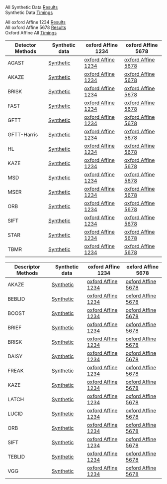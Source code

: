 
All Synthetic Data [Results](https://abbaselmas.github.io/feature-combinations/html/SyntheticData.html)  
Synthetic Data [Timings](https://abbaselmas.github.io/feature-combinations/html/SyntheticData_timing.html)

All oxford Affine 1234 [Results](https://abbaselmas.github.io/feature-combinations/html/oxfordAffineData1234.html)  
All oxford Affine 5678 [Results](https://abbaselmas.github.io/feature-combinations/html/oxfordAffineData5678.html)  
Oxford Affine All [Timings](https://abbaselmas.github.io/feature-combinations/html/oxfordAffine_timing.html)

|Detector Methods|Synthetic data|oxford Affine 1234|oxford Affine 5678|
|---|---|---|---|
|AGAST      | [Synthetic](https://abbaselmas.github.io/feature-combinations/html/SyntheticData_Detector_agast.html)         | [oxford Affine 1234](https://abbaselmas.github.io/feature-combinations/html/oxfordAffine1234_Detector_agast.html)         | [oxford Affine 5678](https://abbaselmas.github.io/feature-combinations/html/oxfordAffine5678_Detector_agast.html)         |
|AKAZE      | [Synthetic](https://abbaselmas.github.io/feature-combinations/html/SyntheticData_Detector_akaze.html)         | [oxford Affine 1234](https://abbaselmas.github.io/feature-combinations/html/oxfordAffine1234_Detector_akaze.html)         | [oxford Affine 5678](https://abbaselmas.github.io/feature-combinations/html/oxfordAffine5678_Detector_akaze.html)         |
|BRISK      | [Synthetic](https://abbaselmas.github.io/feature-combinations/html/SyntheticData_Detector_brisk.html)         | [oxford Affine 1234](https://abbaselmas.github.io/feature-combinations/html/oxfordAffine1234_Detector_brisk.html)         | [oxford Affine 5678](https://abbaselmas.github.io/feature-combinations/html/oxfordAffine5678_Detector_brisk.html)         |
|FAST       | [Synthetic](https://abbaselmas.github.io/feature-combinations/html/SyntheticData_Detector_fast.html)          | [oxford Affine 1234](https://abbaselmas.github.io/feature-combinations/html/oxfordAffine1234_Detector_fast.html)          | [oxford Affine 5678](https://abbaselmas.github.io/feature-combinations/html/oxfordAffine5678_Detector_fast.html)          |
|GFTT       | [Synthetic](https://abbaselmas.github.io/feature-combinations/html/SyntheticData_Detector_gftt.html)          | [oxford Affine 1234](https://abbaselmas.github.io/feature-combinations/html/oxfordAffine1234_Detector_gftt.html)          | [oxford Affine 5678](https://abbaselmas.github.io/feature-combinations/html/oxfordAffine5678_Detector_gftt.html)          |
|GFTT-Harris| [Synthetic](https://abbaselmas.github.io/feature-combinations/html/SyntheticData_Detector_gftt_harris.html)   | [oxford Affine 1234](https://abbaselmas.github.io/feature-combinations/html/oxfordAffine1234_Detector_gftt_harris.html)   | [oxford Affine 5678](https://abbaselmas.github.io/feature-combinations/html/oxfordAffine5678_Detector_gftt_harris.html)   |
|HL         | [Synthetic](https://abbaselmas.github.io/feature-combinations/html/SyntheticData_Detector_hl.html)            | [oxford Affine 1234](https://abbaselmas.github.io/feature-combinations/html/oxfordAffine1234_Detector_hl.html)            | [oxford Affine 5678](https://abbaselmas.github.io/feature-combinations/html/oxfordAffine5678_Detector_hl.html)            |
|KAZE       | [Synthetic](https://abbaselmas.github.io/feature-combinations/html/SyntheticData_Detector_kaze.html)          | [oxford Affine 1234](https://abbaselmas.github.io/feature-combinations/html/oxfordAffine1234_Detector_kaze.html)          | [oxford Affine 5678](https://abbaselmas.github.io/feature-combinations/html/oxfordAffine5678_Detector_kaze.html)          |
|MSD        | [Synthetic](https://abbaselmas.github.io/feature-combinations/html/SyntheticData_Detector_msd.html)           | [oxford Affine 1234](https://abbaselmas.github.io/feature-combinations/html/oxfordAffine1234_Detector_msd.html)           | [oxford Affine 5678](https://abbaselmas.github.io/feature-combinations/html/oxfordAffine5678_Detector_msd.html)           |
|MSER       | [Synthetic](https://abbaselmas.github.io/feature-combinations/html/SyntheticData_Detector_mser.html)          | [oxford Affine 1234](https://abbaselmas.github.io/feature-combinations/html/oxfordAffine1234_Detector_mser.html)          | [oxford Affine 5678](https://abbaselmas.github.io/feature-combinations/html/oxfordAffine5678_Detector_mser.html)          |
|ORB        | [Synthetic](https://abbaselmas.github.io/feature-combinations/html/SyntheticData_Detector_orb.html)           | [oxford Affine 1234](https://abbaselmas.github.io/feature-combinations/html/oxfordAffine1234_Detector_orb.html)           | [oxford Affine 5678](https://abbaselmas.github.io/feature-combinations/html/oxfordAffine5678_Detector_orb.html)           |
|SIFT       | [Synthetic](https://abbaselmas.github.io/feature-combinations/html/SyntheticData_Detector_sift.html)          | [oxford Affine 1234](https://abbaselmas.github.io/feature-combinations/html/oxfordAffine1234_Detector_sift.html)          | [oxford Affine 5678](https://abbaselmas.github.io/feature-combinations/html/oxfordAffine5678_Detector_sift.html)          |
|STAR       | [Synthetic](https://abbaselmas.github.io/feature-combinations/html/SyntheticData_Detector_star.html)          | [oxford Affine 1234](https://abbaselmas.github.io/feature-combinations/html/oxfordAffine1234_Detector_star.html)          | [oxford Affine 5678](https://abbaselmas.github.io/feature-combinations/html/oxfordAffine5678_Detector_star.html)          |
|TBMR       | [Synthetic](https://abbaselmas.github.io/feature-combinations/html/SyntheticData_Detector_tbmr.html)          | [oxford Affine 1234](https://abbaselmas.github.io/feature-combinations/html/oxfordAffine1234_Detector_tbmr.html)          | [oxford Affine 5678](https://abbaselmas.github.io/feature-combinations/html/oxfordAffine5678_Detector_tbmr.html)          |

|Descriptor Methods|Synthetic data|oxford Affine 1234|oxford Affine 5678|
|---|---|---|---|
|AKAZE | [Synthetic](https://abbaselmas.github.io/feature-combinations/html/SyntheticData_Descriptor_akaze.html)  | [oxford Affine 1234](https://abbaselmas.github.io/feature-combinations/html/oxfordAffine1234_Descriptor_akaze.html)  | [oxford Affine 5678](https://abbaselmas.github.io/feature-combinations/html/oxfordAffine5678_Descriptor_akaze.html)  |
|BEBLID| [Synthetic](https://abbaselmas.github.io/feature-combinations/html/SyntheticData_Descriptor_beblid.html) | [oxford Affine 1234](https://abbaselmas.github.io/feature-combinations/html/oxfordAffine1234_Descriptor_beblid.html) | [oxford Affine 5678](https://abbaselmas.github.io/feature-combinations/html/oxfordAffine5678_Descriptor_beblid.html) |
|BOOST | [Synthetic](https://abbaselmas.github.io/feature-combinations/html/SyntheticData_Descriptor_boost.html)  | [oxford Affine 1234](https://abbaselmas.github.io/feature-combinations/html/oxfordAffine1234_Descriptor_boost.html)  | [oxford Affine 5678](https://abbaselmas.github.io/feature-combinations/html/oxfordAffine5678_Descriptor_boost.html)  |
|BRIEF | [Synthetic](https://abbaselmas.github.io/feature-combinations/html/SyntheticData_Descriptor_brief.html)  | [oxford Affine 1234](https://abbaselmas.github.io/feature-combinations/html/oxfordAffine1234_Descriptor_brief.html)  | [oxford Affine 5678](https://abbaselmas.github.io/feature-combinations/html/oxfordAffine5678_Descriptor_brief.html)  |
|BRISK | [Synthetic](https://abbaselmas.github.io/feature-combinations/html/SyntheticData_Descriptor_brisk.html)  | [oxford Affine 1234](https://abbaselmas.github.io/feature-combinations/html/oxfordAffine1234_Descriptor_brisk.html)  | [oxford Affine 5678](https://abbaselmas.github.io/feature-combinations/html/oxfordAffine5678_Descriptor_brisk.html)  |
|DAISY | [Synthetic](https://abbaselmas.github.io/feature-combinations/html/SyntheticData_Descriptor_daisy.html)  | [oxford Affine 1234](https://abbaselmas.github.io/feature-combinations/html/oxfordAffine1234_Descriptor_daisy.html)  | [oxford Affine 5678](https://abbaselmas.github.io/feature-combinations/html/oxfordAffine5678_Descriptor_daisy.html)  |
|FREAK | [Synthetic](https://abbaselmas.github.io/feature-combinations/html/SyntheticData_Descriptor_freak.html)  | [oxford Affine 1234](https://abbaselmas.github.io/feature-combinations/html/oxfordAffine1234_Descriptor_freak.html)  | [oxford Affine 5678](https://abbaselmas.github.io/feature-combinations/html/oxfordAffine5678_Descriptor_freak.html)  |
|KAZE  | [Synthetic](https://abbaselmas.github.io/feature-combinations/html/SyntheticData_Descriptor_kaze.html)   | [oxford Affine 1234](https://abbaselmas.github.io/feature-combinations/html/oxfordAffine1234_Descriptor_kaze.html)   | [oxford Affine 5678](https://abbaselmas.github.io/feature-combinations/html/oxfordAffine5678_Descriptor_kaze.html)   |
|LATCH | [Synthetic](https://abbaselmas.github.io/feature-combinations/html/SyntheticData_Descriptor_latch.html)  | [oxford Affine 1234](https://abbaselmas.github.io/feature-combinations/html/oxfordAffine1234_Descriptor_latch.html)  | [oxford Affine 5678](https://abbaselmas.github.io/feature-combinations/html/oxfordAffine5678_Descriptor_latch.html)  |
|LUCID | [Synthetic](https://abbaselmas.github.io/feature-combinations/html/SyntheticData_Descriptor_lucid.html)  | [oxford Affine 1234](https://abbaselmas.github.io/feature-combinations/html/oxfordAffine1234_Descriptor_lucid.html)  | [oxford Affine 5678](https://abbaselmas.github.io/feature-combinations/html/oxfordAffine5678_Descriptor_lucid.html)  |
|ORB   | [Synthetic](https://abbaselmas.github.io/feature-combinations/html/SyntheticData_Descriptor_orb.html)    | [oxford Affine 1234](https://abbaselmas.github.io/feature-combinations/html/oxfordAffine1234_Descriptor_orb.html)    | [oxford Affine 5678](https://abbaselmas.github.io/feature-combinations/html/oxfordAffine5678_Descriptor_orb.html)    |
|SIFT  | [Synthetic](https://abbaselmas.github.io/feature-combinations/html/SyntheticData_Descriptor_sift.html)   | [oxford Affine 1234](https://abbaselmas.github.io/feature-combinations/html/oxfordAffine1234_Descriptor_sift.html)   | [oxford Affine 5678](https://abbaselmas.github.io/feature-combinations/html/oxfordAffine5678_Descriptor_sift.html)   |
|TEBLID| [Synthetic](https://abbaselmas.github.io/feature-combinations/html/SyntheticData_Descriptor_teblid.html) | [oxford Affine 1234](https://abbaselmas.github.io/feature-combinations/html/oxfordAffine1234_Descriptor_teblid.html) | [oxford Affine 5678](https://abbaselmas.github.io/feature-combinations/html/oxfordAffine5678_Descriptor_teblid.html) |
|VGG   | [Synthetic](https://abbaselmas.github.io/feature-combinations/html/SyntheticData_Descriptor_vgg.html)    | [oxford Affine 1234](https://abbaselmas.github.io/feature-combinations/html/oxfordAffine1234_Descriptor_vgg.html)    | [oxford Affine 5678](https://abbaselmas.github.io/feature-combinations/html/oxfordAffine5678_Descriptor_vgg.html)    |
